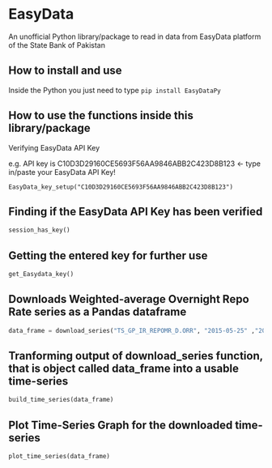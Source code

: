 # EasyData

An unofficial Python library/package to read in data from EasyData platform of the State Bank of Pakistan

## How to install and use

Inside the Python you just need to type `pip install EasyDataPy`

## How to use the functions inside this library/package

Verifying EasyData API Key

e.g. API key is C10D3D29160CE5693F56AA9846ABB2C423D8B123 <- type in/paste your EasyData API Key!
```
EasyData_key_setup("C10D3D29160CE5693F56AA9846ABB2C423D8B123")
```

## Finding if the EasyData API Key has been verified

```py
session_has_key()
```

## Getting the entered key for further use

```py
get_Easydata_key()
```

## Downloads Weighted-average Overnight Repo Rate series as a Pandas dataframe

```py
data_frame = download_series("TS_GP_IR_REPOMR_D.ORR", "2015-05-25" ,"2023-12-20", "csv")
```

## Tranforming output of download_series function, that is object called data_frame into a usable time-series

```py
build_time_series(data_frame)
```

## Plot Time-Series Graph for the downloaded time-series

```py
plot_time_series(data_frame)
```
